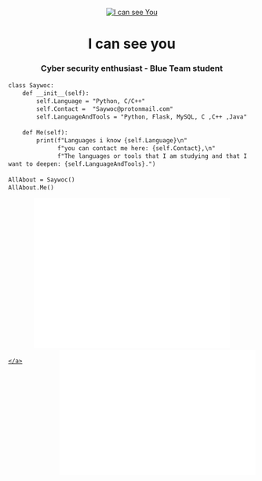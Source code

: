 <p align="center"> 
<a href= "https://archive.org/details/pocorgtfo"><img src="I_can_see_you.gif" alt="I can see You" style="width:350px;height:220px; "></a>
<h1 align="center">I can see you</h1>
<h3 align="center">Cyber security enthusiast - Blue Team student</h3>
</p>

```Py
class Saywoc:
    def __init__(self):
        self.Language = "Python, C/C++"
        self.Contact =  "Saywoc@protonmail.com"
        self.LanguageAndTools = "Python, Flask, MySQL, C ,C++ ,Java"
	
    def Me(self):
        print(f"Languages i know {self.Language}\n"
              f"you can contact me here: {self.Contact},\n"
              f"The languages or tools that I am studying and that I want to deepen: {self.LanguageAndTools}.")
	      
AllAbout = Saywoc()
AllAbout.Me()
```
<p align="center">
<a target="_blank" rel="noopener noreferrer" href="/github-metrics.svg">
	<img src="github-metrics.svg" style="width: 400px; max-width: 100%;">
	<img src="/metrics.plugin.isocalendar.svg" style="width: 400px; max-width: 100%;" align="right">
	<img src="/metrics.plugin.languages.details.svg" style="width: 400px; max-width: 100%;" align="right">
	
	</a>
</p>
